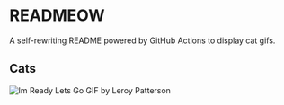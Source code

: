 # READMEOW

A self-rewriting README powered by GitHub Actions to display cat gifs.

## Cats

![Im Ready Lets Go GIF by Leroy Patterson](https://media2.giphy.com/media/CjmvTCZf2U3p09Cn0h/200.gif?cid=9acd02daq8m527qjbdr4dq5pc156c029twh4xbvv2h61ogz3&ep=v1_gifs_search&rid=200.gif&ct=g)
